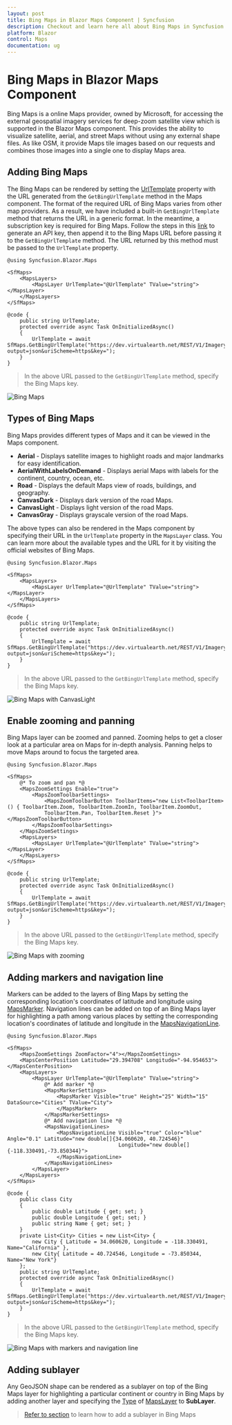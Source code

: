 ```yaml
---
layout: post
title: Bing Maps in Blazor Maps Component | Syncfusion
description: Checkout and learn here all about Bing Maps in Syncfusion Blazor Maps component and much more details.
platform: Blazor
control: Maps
documentation: ug
---
```


# Bing Maps in Blazor Maps Component

Bing Maps is a online Maps provider, owned by Microsoft, for accessing the external geospatial imagery services for deep-zoom satellite view which is supported in the Blazor Maps component. This provides the ability to visualize satellite, aerial, and street Maps without using any external shape files. As like OSM, it provide Maps tile images based on our requests and combines those images into a single one to display Maps area.

## Adding Bing Maps

The Bing Maps can be rendered by setting the [UrlTemplate](https://help.syncfusion.com/cr/blazor/Syncfusion.Blazor.Maps.MapsLayer-1.html#Syncfusion_Blazor_Maps_MapsLayer_1_UrlTemplate) property with the URL generated from the `GetBingUrlTemplate` method in the Maps component. The format of the required URL of Bing Maps varies from other map providers. As a result, we have included a built-in `GetBingUrlTemplate` method that returns the URL in a generic format. In the meantime, a subscription key is required for Bing Maps. Follow the steps in this [link](https://www.microsoft.com/en-us/maps/create-a-bing-maps-key) to generate an API key, then append it to the Bing Maps URL before passing it to the `GetBingUrlTemplate` method. The URL returned by this method must be passed to the `UrlTemplate` property.

```cshtml
@using Syncfusion.Blazor.Maps

<SfMaps>
    <MapsLayers>
        <MapsLayer UrlTemplate="@UrlTemplate" TValue="string"></MapsLayer>
    </MapsLayers>
</SfMaps>

@code {
    public string UrlTemplate;
    protected override async Task OnInitializedAsync()
    {
        UrlTemplate = await SfMaps.GetBingUrlTemplate("https://dev.virtualearth.net/REST/V1/Imagery/Metadata/RoadOnDemand?output=json&uriScheme=https&key=");
    }
}
```

> In the above URL passed to the `GetBingUrlTemplate` method, specify the Bing Maps key.

![Bing Maps](../images/MapProviders/Bing-map.png)

## Types of Bing Maps

Bing Maps provides different types of Maps and it can be viewed in the Maps component.

* **Aerial** - Displays satellite images to highlight roads and major landmarks for easy identification.
* **AerialWithLabelsOnDemand** - Displays aerial Maps with labels for the continent, country, ocean, etc.
* **Road** - Displays the default Maps view of roads, buildings, and geography.
* **CanvasDark** - Displays dark version of the road Maps.
* **CanvasLight** - Displays light version of the road Maps.
* **CanvasGray** - Displays grayscale version of the road Maps.

The above types can also be rendered in the Maps component by specifying their URL in the `UrlTemplate` property in the `MapsLayer` class. You can learn more about the available types and the URL for it by visiting the official websites of Bing Maps.

```cshtml
@using Syncfusion.Blazor.Maps

<SfMaps>
    <MapsLayers>
        <MapsLayer UrlTemplate="@UrlTemplate" TValue="string"></MapsLayer>
    </MapsLayers>
</SfMaps>

@code {
    public string UrlTemplate;
    protected override async Task OnInitializedAsync()
    {
        UrlTemplate = await SfMaps.GetBingUrlTemplate("https://dev.virtualearth.net/REST/V1/Imagery/Metadata/CanvasGray?output=json&uriScheme=https&key=");
    }
}
```

> In the above URL passed to the `GetBingUrlTemplate` method, specify the Bing Maps key.

![Bing Maps with CanvasLight](../images/MapProviders/Bing-map-with-canvas.png)

## Enable zooming and panning

Bing Maps layer can be zoomed and panned. Zooming helps to get a closer look at a particular area on Maps for in-depth analysis. Panning helps to move Maps around to focus the targeted area.

```cshtml
@using Syncfusion.Blazor.Maps

<SfMaps>
    @* To zoom and pan *@
    <MapsZoomSettings Enable="true">
        <MapsZoomToolbarSettings>
            <MapsZoomToolbarButton ToolbarItems="new List<ToolbarItem>() { ToolbarItem.Zoom, ToolbarItem.ZoomIn, ToolbarItem.ZoomOut,
            ToolbarItem.Pan, ToolbarItem.Reset }"></MapsZoomToolbarButton>
        </MapsZoomToolbarSettings>
    </MapsZoomSettings>
    <MapsLayers>
        <MapsLayer UrlTemplate="@UrlTemplate" TValue="string"></MapsLayer>
    </MapsLayers>
</SfMaps>

@code {
    public string UrlTemplate;
    protected override async Task OnInitializedAsync()
    {
        UrlTemplate = await SfMaps.GetBingUrlTemplate("https://dev.virtualearth.net/REST/V1/Imagery/Metadata/RoadOnDemand?output=json&uriScheme=https&key=");
    }
}
```

> In the above URL passed to the `GetBingUrlTemplate` method, specify the Bing Maps key.

![Bing Maps with zooming](../images/MapProviders/bing-zooming.png)

## Adding markers and navigation line

Markers can be added to the layers of Bing Maps by setting the corresponding location's coordinates of latitude and longitude using [MapsMarker](https://help.syncfusion.com/cr/blazor/Syncfusion.Blazor.Maps.MapsMarker-1.html). Navigation lines can be added on top of an Bing Maps layer for highlighting a path among various places by setting the corresponding location's coordinates of latitude and longitude in the [MapsNavigationLine](https://help.syncfusion.com/cr/blazor/Syncfusion.Blazor.Maps.MapsNavigationLine.html).

```cshtml
@using Syncfusion.Blazor.Maps

<SfMaps>
    <MapsZoomSettings ZoomFactor="4"></MapsZoomSettings>
    <MapsCenterPosition Latitude="29.394708" Longitude="-94.954653"></MapsCenterPosition>
    <MapsLayers>
        <MapsLayer UrlTemplate="@UrlTemplate" TValue="string">
            @* Add marker *@
            <MapsMarkerSettings>
                <MapsMarker Visible="true" Height="25" Width="15" DataSource="Cities" TValue="City">
                </MapsMarker>
            </MapsMarkerSettings>
            @* Add navigation line *@
            <MapsNavigationLines>
                <MapsNavigationLine Visible="true" Color="blue" Angle="0.1" Latitude="new double[]{34.060620, 40.724546}"
                                    Longitude="new double[]{-118.330491,-73.850344}">
                </MapsNavigationLine>
            </MapsNavigationLines>
        </MapsLayer>
    </MapsLayers>
</SfMaps>

@code {
    public class City
    {
        public double Latitude { get; set; }
        public double Longitude { get; set; }
        public string Name { get; set; }
    }
    private List<City> Cities = new List<City> {
        new City { Latitude = 34.060620, Longitude = -118.330491,  Name="California" },
        new City{ Latitude = 40.724546, Longitude = -73.850344,  Name="New York"}
    };
    public string UrlTemplate;
    protected override async Task OnInitializedAsync()
    {
        UrlTemplate = await SfMaps.GetBingUrlTemplate("https://dev.virtualearth.net/REST/V1/Imagery/Metadata/RoadOnDemand?output=json&uriScheme=https&key=");
    }
}
```

> In the above URL passed to the `GetBingUrlTemplate` method, specify the Bing Maps key.

![Bing Maps with markers and navigation line](../images/MapProviders/bing-marker-and-line.png)

## Adding sublayer

Any GeoJSON shape can be rendered as a sublayer on top of the Bing Maps layer for highlighting a particular continent or country in Bing Maps by adding another layer and specifying the [Type](https://help.syncfusion.com/cr/blazor/Syncfusion.Blazor.Maps.MapsLayer-1.html#Syncfusion_Blazor_Maps_MapsLayer_1_Type) of [MapsLayer](https://help.syncfusion.com/cr/blazor/Syncfusion.Blazor.Maps.MapsLayer-1.html) to **SubLayer**.

>[Refer to section](../how-to/display-geometry-shapes-in-bing-maps) to learn how to add a sublayer in Bing Maps